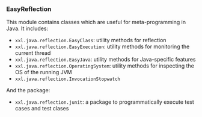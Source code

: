 ### EasyReflection

This module contains classes which are useful for meta-programming in Java. It includes:

* `xxl.java.reflection.EasyClass`: utility methods for reflection
* `xxl.java.reflection.EasyExecution`: utility methods for monitoring the current thread
* `xxl.java.reflection.EasyJava`: utility methods for Java-specific features
* `xxl.java.reflection.OperatingSystem`: utility methods for inspecting the OS of the running JVM
* `xxl.java.reflection.InvocationStopwatch`

And the package:

* `xxl.java.reflection.junit`: a package to programmatically execute test cases and test clases

